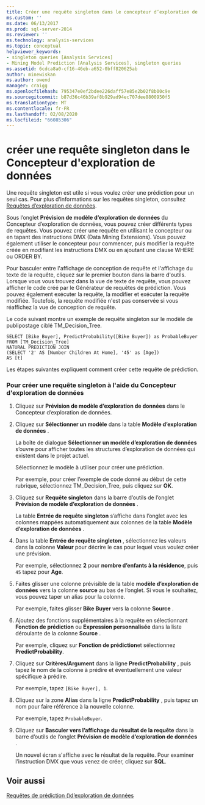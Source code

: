 ```yaml
---
title: Créer une requête singleton dans le concepteur d’exploration de données | Microsoft Docs
ms.custom: ''
ms.date: 06/13/2017
ms.prod: sql-server-2014
ms.reviewer: ''
ms.technology: analysis-services
ms.topic: conceptual
helpviewer_keywords:
- singleton queries [Analysis Services]
- Mining Model Prediction [Analysis Services], singleton queries
ms.assetid: 6cdca8a0-cf16-46eb-a652-0bff820625ab
author: minewiskan
ms.author: owend
manager: craigg
ms.openlocfilehash: 795347e0ef2bdee226daff57e85e2b02f8b00c9e
ms.sourcegitcommit: b87d36c46b39af8b929ad94ec707dee8800950f5
ms.translationtype: MT
ms.contentlocale: fr-FR
ms.lasthandoff: 02/08/2020
ms.locfileid: "66085306"
---
```

# <a name="create-a-singleton-query-in-the-data-mining-designer"></a>créer une requête singleton dans le Concepteur d'exploration de données
  Une requête singleton est utile si vous voulez créer une prédiction pour un seul cas. Pour plus d’informations sur les requêtes singleton, consultez [Requêtes d’exploration de données](data-mining-queries.md).  
  
 Sous l’onglet **Prévision de modèle d’exploration de données** du Concepteur d’exploration de données, vous pouvez créer différents types de requêtes. Vous pouvez créer une requête en utilisant le concepteur ou en tapant des instructions DMX (Data Mining Extensions). Vous pouvez également utiliser le concepteur pour commencer, puis modifier la requête créée en modifiant les instructions DMX ou en ajoutant une clause WHERE ou ORDER BY.  
  
 Pour basculer entre l'affichage de conception de requête et l'affichage du texte de la requête, cliquez sur le premier bouton dans la barre d'outils. Lorsque vous vous trouvez dans la vue de texte de requête, vous pouvez afficher le code créé par le Générateur de requêtes de prédiction. Vous pouvez également exécuter la requête, la modifier et exécuter la requête modifiée. Toutefois, la requête modifiée n'est pas conservée si vous réaffichez la vue de conception de requête.  
  
 Le code suivant montre un exemple de requête singleton sur le modèle de publipostage ciblé TM_Decision_Tree.  
  
```  
SELECT [Bike Buyer], PredictProbability([Bike Buyer]) as ProbableBuyer  
FROM [TM_Decision_Tree]  
NATURAL PREDICTION JOIN  
(SELECT '2' AS [Number Children At Home], '45' as [Age])  
AS [t]  
```  
  
 Les étapes suivantes expliquent comment créer cette requête de prédiction.  
  
### <a name="to-create-a-singleton-query-by-using-the-data-mining-designer"></a>Pour créer une requête singleton à l'aide du Concepteur d'exploration de données  
  
1.  Cliquez sur **Prévision de modèle d’exploration de données** dans le Concepteur d’exploration de données.  
  
2.  Cliquez sur **Sélectionner un modèle** dans la table **Modèle d’exploration de données** .  
  
     La boîte de dialogue **Sélectionner un modèle d’exploration de données** s’ouvre pour afficher toutes les structures d’exploration de données qui existent dans le projet actuel.  
  
     Sélectionnez le modèle à utiliser pour créer une prédiction.  
  
     Par exemple, pour créer l’exemple de code donné au début de cette rubrique, sélectionnez TM_Decision_Tree, puis cliquez sur **OK**.  
  
3.  Cliquez sur **Requête singleton** dans la barre d’outils de l’onglet **Prévision de modèle d’exploration de données** .  
  
     La table **Entrée de requête singleton** s’affiche dans l’onglet avec les colonnes mappées automatiquement aux colonnes de la table **Modèle d’exploration de données** .  
  
4.  Dans la table **Entrée de requête singleton** , sélectionnez les valeurs dans la colonne **Valeur** pour décrire le cas pour lequel vous voulez créer une prévision.  
  
     Par exemple, sélectionnez **2** pour **nombre d’enfants à la résidence**, puis `45` tapez pour **Age**.  
  
5.  Faites glisser une colonne prévisible de la table **modèle d’exploration de données** vers la colonne **source** au bas de l’onglet. Si vous le souhaitez, vous pouvez taper un alias pour la colonne.  
  
     Par exemple, faites glisser **Bike Buyer** vers la colonne **Source** .  
  
6.  Ajoutez des fonctions supplémentaires à la requête en sélectionnant **Fonction de prédiction** ou **Expression personnalisée** dans la liste déroulante de la colonne **Source** .  
  
     Par exemple, cliquez sur **Fonction de prédiction**et sélectionnez **PredictProbability**.  
  
7.  Cliquez sur **Critères/Argument** dans la ligne **PredictProbability** , puis tapez le nom de la colonne à prédire et éventuellement une valeur spécifique à prédire.  
  
     Par exemple, tapez `[Bike Buyer], 1`.  
  
8.  Cliquez sur la zone **Alias** dans la ligne **PredictProbability** , puis tapez un nom pour faire référence à la nouvelle colonne.  
  
     Par exemple, tapez `ProbableBuyer`.  
  
9. Cliquez sur **Basculer vers l’affichage du résultat de la requête** dans la barre d’outils de l’onglet **Prévision de modèle d’exploration de données** .  
  
     Un nouvel écran s'affiche avec le résultat de la requête. Pour examiner l’instruction DMX que vous venez de créer, cliquez sur **SQL**.  
  
## <a name="see-also"></a>Voir aussi  
 [Requêtes de prédiction &#40;&#41;d’exploration de données](prediction-queries-data-mining.md)  
  
  
